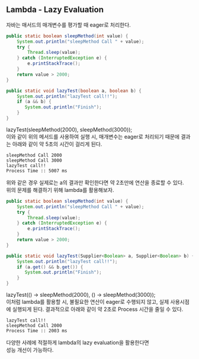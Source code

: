 ## Lambda - Lazy Evaluation

자바는 매서드의 매개변수를 평가할 때 eager로 처리한다.
~~~java
public static boolean sleepMethod(int value) {
    System.out.println("sleepMethod Call " + value);
    try {
        Thread.sleep(value);
    } catch (InterruptedException e) {
        e.printStackTrace();
    }
    return value > 2000;
}

public static void lazyTest(boolean a, boolean b) {
    System.out.println("lazyTest call!!");
    if (a && b) {
       System.out.println("Finish");
    }
}
~~~ 
lazyTest(sleepMethod(2000), sleepMethod(3000));  
이와 같이 위의 메서드를 사용하여 실행 시, 매개변수는 eager로 처리되기 때문에
결과는 아래와 같이 약 5초의 시간이 걸리게 된다.
~~~
sleepMethod Call 2000
sleepMethod Call 3000
lazyTest call!!
Process Time :: 5007 ms
~~~

위와 같은 경우 실제로는 a의 결과만 확인한다면 약 2초만에 연산을 종료할 수 있다.  
위의 문제를 해결하기 위해 lambda를 활용해보자.
~~~java
public static boolean sleepMethod(int value) {
    System.out.println("sleepMethod Call " + value);
    try {
        Thread.sleep(value);
    } catch (InterruptedException e) {
        e.printStackTrace();
    }
    return value > 2000;
}

public static void lazyTest(Supplier<Boolean> a, Supplier<Boolean> b) {
    System.out.println("lazyTest call!!");
    if (a.get() && b.get()) {
       System.out.println("Finish");
    }
}
~~~
lazyTest(() -> sleepMethod(2000), () -> sleepMethod(3000));  
이처럼 lambda를 활용할 시, 불필요한 연산이 eager로 수행되지 않고, 실제 사용시점에 실행되게 된다.
결과적으로 아래와 같이 약 2초로 Process 시간을 줄일 수 있다.
~~~
lazyTest call!!
sleepMethod Call 2000
Process Time :: 2003 ms
~~~
다양한 사례에 적절하게 lambda의 lazy evaluation을 활용한다면  
성능 개선이 가능하다.